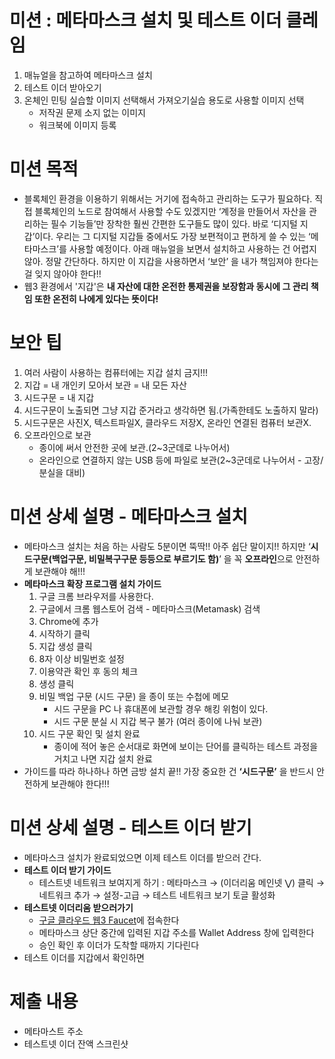 # **미션 : 메타마스크 설치 및 테스트 이더 클레임**

1. 매뉴얼을 참고하여 메타마스크 설치
2. 테스트 이더 받아오기
3. 온체인 민팅 실습할 이미지 선택해서 가져오기실습 용도로 사용할 이미지 선택
    * 저작권 문제 소지 없는 이미지
    * 워크북에 이미지 등록

# **미션 목적**

* 블록체인 환경을 이용하기 위해서는 거기에 접속하고 관리하는 도구가 필요하다. 직접 블록체인의 노드로 참여해서 사용할 수도 있겠지만 ‘계정을 만들어서 자산을 관리하는 필수 기능들’만 장착한 훨씬 간편한 도구들도 많이 있다. 바로 ‘디지털 지갑’이다. 우리는 그 디지털 지갑들 중에서도 가장 보편적이고 편하게 쓸 수 있는 ‘메타마스크’를 사용할 예정이다. 아래 매뉴얼을 보면서 설치하고 사용하는 건 어렵지 않아. 정말 간단하다. 하지만 이 지갑을 사용하면서 ‘보안’ 을 내가 책임져야 한다는 걸 잊지 않아야 한다!!
* 웹3 환경에서 '지갑'은 **내 자산에 대한 온전한 통제권을 보장함과 동시에 그 관리 책임 또한 온전히 나에게 있다는 뜻이다!**

# **보안 팁**

1. 여러 사람이 사용하는 컴퓨터에는 지갑 설치 금지!!!
2. 지갑 = 내 개인키 모아서 보관 = 내 모든 자산
3. 시드구문 = 내 지갑
4. 시드구문이 노출되면 그냥 지갑 준거라고 생각하면 됨.(가족한테도 노출하지 말라)
5. 시드구문은 사진X, 텍스트파일X, 클라우드 저장X, 온라인 연결된 컴퓨터 보관X.
6. 오프라인으로 보관
    * 종이에 써서 안전한 곳에 보관.(2\~3군데로 나누어서)
    * 온라인으로 연결하지 않는 USB 등에 파일로 보관(2\~3군데로 나누어서 - 고장/분실을 대비)

# **미션 상세 설명 - 메타마스크 설치**

* 메타마스크 설치는 처음 하는 사람도 5분이면 뚝딱!! 아주 쉽단 말이지!! 하지만 ‘**시드구문(백업구문, 비밀복구구문 등등으로 부르기도 함)**’ 을 꼭 **오프라인**으로 안전하게 보관해야 해!!!
* **메타마스크 확장 프로그램 설치 가이드**
    1. 구글 크롬 브라우저를 사용한다.
    2. 구글에서 크롬 웹스토어 검색 - 메타마스크(Metamask) 검색
    3. Chrome에 추가
    4. 시작하기 클릭
    5. 지갑 생성 클릭
    6. 8자 이상 비밀번호 설정
    7. 이용약관 확인 후 동의 체크
    8. 생성 클릭
    9. 비밀 백업 구문 (시드 구문) 을 종이 또는 수첩에 메모
        * 시드 구문을 PC 나 휴대폰에 보관할 경우 해킹 위험이 있다.
        * 시드 구문 분실 시 지갑 복구 불가 (여러 종이에 나눠 보관)
    10. 시드 구문 확인 및 설치 완료
        * 종이에 적어 놓은 순서대로 화면에 보이는 단어를 클릭하는 테스트 과정을 거치고 나면 지갑 설치 완료
* 가이드를 따라 하나하나 하면 금방 설치 끝!! 가장 중요한 건 **‘시드구문’** 을 반드시 안전하게 보관해야 한다!!!

# **미션 상세 설명 - 테스트 이더 받기**

* 메타마스크 설치가 완료되었으면 이제 테스트 이더를 받으러 간다.
* **테스트 이더 받기 가이드**
    * 테스트넷 네트워크 보여지게 하기 : 메타마스크 → (이더리움 메인넷 ⋁) 클릭 → 네트워크 추가 → 설정-고급 → 테스트 네트워크 보기 토글 활성화
* **테스트넷 이더리움 받으러가기**
    * [구글 클라우드 웹3 Faucet](https://cloud.google.com/application/web3/faucet/ethereum/sepolia)에 접속한다
    * 메타마스크 상단 중간에 입력된 지갑 주소를 Wallet Address 창에 입력한다
    * 승인 확인 후 이더가 도착할 때까지 기다린다
* 테스트 이더를 지갑에서 확인하면

# 제출 내용

* 메타마스트 주소
* 테스트넷 이더 잔액 스크린샷